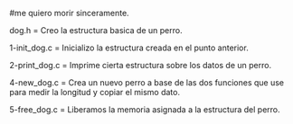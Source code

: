 #me quiero morir sinceramente.

dog.h = Creo la estructura basica de un perro.

1-init_dog.c =  Inicializo la estructura creada en el punto anterior.

2-print_dog.c = Imprime cierta estructura sobre los datos de un perro.

4-new_dog.c = Crea un nuevo perro a base de las dos funciones que use para medir la longitud y copiar el mismo dato.

5-free_dog.c = Liberamos la memoria asignada a la estructura del perro.